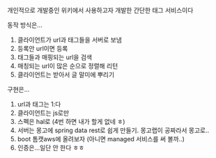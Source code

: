 개인적으로 개발중인 위키에서 사용하고자 개발한 간단한 태그 서비스이다

동작 방식은...

1. 클라이언트가 url과 태그들을 서버로 보냄
1. 등록안 url이면 등록
1. 태그들과 매핑되는 url을 검색
1. 매칭되는 url이 많은 순으로 정렬해 리턴
1. 클라이언트는 받아서 글 말미에 뿌리기
 
구현은...

1. url과 태그는 1:다
1. 클라이언트는 js로만
1. 스펙은 hal로 (4번 하면 내가 할게 없네 ㅎ)
1. 서버는 몽고에 spring data rest로 쉽게 만들기. 몽고랩이 공짜라서 몽고로..
1. boot 톰캣aws에 올려보자 (아니면 managed 서비스를 써 볼까..) 
1. 인증은...일단 안 한다 ㅎㅎ
